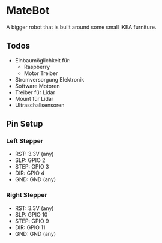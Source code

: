 # MateBot
A bigger robot that is built around some small IKEA furniture.


## Todos

- Einbaumöglichkeit für:
	- Raspberry
	- Motor Treiber
- Stromversorgung Elektronik
- Software Motoren
- Treiber für Lidar
- Mount für Lidar
- Ultraschallsensoren

## Pin Setup

### Left Stepper

- RST:	3.3V (any)
- SLP:	GPIO 2
- STEP:	GPIO 3
- DIR:	GPIO 4
- GND:	GND (any)

### Right Stepper

- RST:	3.3V (any)
- SLP:	GPIO 10
- STEP:	GPIO 9
- DIR:	GPIO 11
- GND:	GND (any)